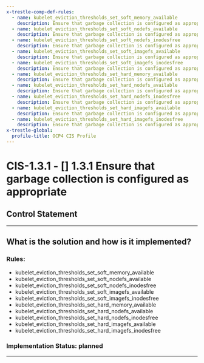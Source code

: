 ```yaml
---
x-trestle-comp-def-rules:
  - name: kubelet_eviction_thresholds_set_soft_memory_available
    description: Ensure that garbage collection is configured as appropriate
  - name: kubelet_eviction_thresholds_set_soft_nodefs_available
    description: Ensure that garbage collection is configured as appropriate
  - name: kubelet_eviction_thresholds_set_soft_nodefs_inodesfree
    description: Ensure that garbage collection is configured as appropriate
  - name: kubelet_eviction_thresholds_set_soft_imagefs_available
    description: Ensure that garbage collection is configured as appropriate
  - name: kubelet_eviction_thresholds_set_soft_imagefs_inodesfree
    description: Ensure that garbage collection is configured as appropriate
  - name: kubelet_eviction_thresholds_set_hard_memory_available
    description: Ensure that garbage collection is configured as appropriate
  - name: kubelet_eviction_thresholds_set_hard_nodefs_available
    description: Ensure that garbage collection is configured as appropriate
  - name: kubelet_eviction_thresholds_set_hard_nodefs_inodesfree
    description: Ensure that garbage collection is configured as appropriate
  - name: kubelet_eviction_thresholds_set_hard_imagefs_available
    description: Ensure that garbage collection is configured as appropriate
  - name: kubelet_eviction_thresholds_set_hard_imagefs_inodesfree
    description: Ensure that garbage collection is configured as appropriate
x-trestle-global:
  profile-title: OCP4 CIS Profile
---
```


# CIS-1.3.1 - \[\] 1.3.1 Ensure that garbage collection is configured as appropriate

## Control Statement

______________________________________________________________________

## What is the solution and how is it implemented?

<!-- For implementation status enter one of: implemented, partial, planned, alternative, not-applicable -->

<!-- Note that the list of rules under ### Rules: is read-only and changes will not be captured after assembly to JSON -->

<!-- Enter possible prose for implementation response at the control level here, after this comment -->

### Rules:

  - kubelet_eviction_thresholds_set_soft_memory_available
  - kubelet_eviction_thresholds_set_soft_nodefs_available
  - kubelet_eviction_thresholds_set_soft_nodefs_inodesfree
  - kubelet_eviction_thresholds_set_soft_imagefs_available
  - kubelet_eviction_thresholds_set_soft_imagefs_inodesfree
  - kubelet_eviction_thresholds_set_hard_memory_available
  - kubelet_eviction_thresholds_set_hard_nodefs_available
  - kubelet_eviction_thresholds_set_hard_nodefs_inodesfree
  - kubelet_eviction_thresholds_set_hard_imagefs_available
  - kubelet_eviction_thresholds_set_hard_imagefs_inodesfree

### Implementation Status: planned

______________________________________________________________________
